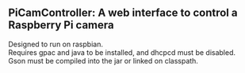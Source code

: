 PiCamController:
A web interface to control a Raspberry Pi camera
---
Designed to run on raspbian.  
Requires gpac and java to be installed, and dhcpcd must be disabled.  
Gson must be compiled into the jar or linked on classpath.